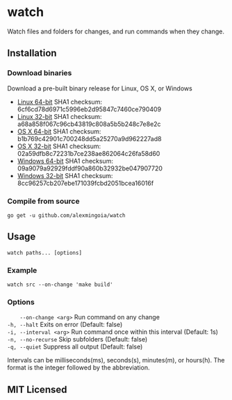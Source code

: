 # watch

Watch files and folders for changes, and run commands when they change.

## Installation

### Download binaries

Download a pre-built binary release for Linux, OS X, or Windows

* [Linux 64-bit](https://s3.amazonaws.com/acm-binaries/watch-0.2.0-linux-amd64.tbz) SHA1 checksum: 6cf6cd78d6971c5996eb2d95847c7460ce790409
* [Linux 32-bit](https://s3.amazonaws.com/acm-binaries/watch-0.2.0-linux-386.tbz) SHA1 checksum: a68a858f067c96cb43819c808a5b5b248c7e8e2c
* [OS X 64-bit](https://s3.amazonaws.com/acm-binaries/watch-0.2.0-darwin-amd64.tbz) SHA1 checksum: b1b769c42901c700248dd5a25270a9d962227ad8
* [OS X 32-bit](https://s3.amazonaws.com/acm-binaries/watch-0.2.0-darwin-386.tbz) SHA1 checksum: 02a59dfb8c72231b7ce238ae862064c26fa58d60
* [Windows 64-bit](https://s3.amazonaws.com/acm-binaries/watch-0.2.0-windows-amd64.zip) SHA1 checksum: 09a9079a92929fddf90a860b32932be047907720
* [Windows 32-bit](https://s3.amazonaws.com/acm-binaries/watch-0.2.0-windows-386.zip) SHA1 checksum: 8cc96257cb207ebe171039fcbd2051bcea16016f

### Compile from source

    go get -u github.com/alexmingoia/watch

## Usage

    watch paths... [options]

### Example

    watch src --on-change 'make build'

### Options

`    --on-change <arg>`  Run command on any change  
`-h, --halt`             Exits on error (Default: false)  
`-i, --interval <arg>`   Run command once within this interval (Default: 1s)  
`-n, --no-recurse`       Skip subfolders (Default: false)  
`-q, --quiet`            Suppress all output (Default: false)

Intervals can be milliseconds(ms), seconds(s), minutes(m), or hours(h).
The format is the integer followed by the abbreviation.

## MIT Licensed
